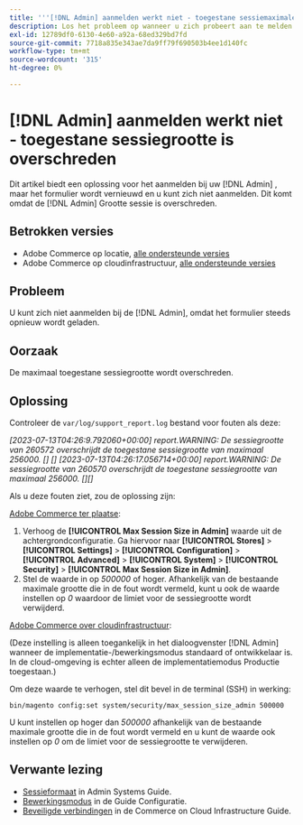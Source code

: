 ```yaml
---
title: '''[!DNL Admin] aanmelden werkt niet - toegestane sessiemaximale grootte overschreden'
description: Los het probleem op wanneer u zich probeert aan te melden bij uw [!DNL Admin] en het formulier wordt vernieuwd en u kunt zich niet aanmelden.
exl-id: 12789df0-6130-4e60-a92a-68ed329bd7fd
source-git-commit: 7718a835e343ae7da9ff79f690503b4ee1d140fc
workflow-type: tm+mt
source-wordcount: '315'
ht-degree: 0%

---
```


# [!DNL Admin] aanmelden werkt niet - toegestane sessiegrootte is overschreden

Dit artikel biedt een oplossing voor het aanmelden bij uw [!DNL Admin] , maar het formulier wordt vernieuwd en u kunt zich niet aanmelden. Dit komt omdat de [!DNL Admin] Grootte sessie is overschreden.

## Betrokken versies

* Adobe Commerce op locatie, [alle ondersteunde versies](https://www.adobe.com/content/dam/cc/en/legal/terms/enterprise/pdfs/Adobe-Commerce-Software-Lifecycle-Policy.pdf)
* Adobe Commerce op cloudinfrastructuur, [alle ondersteunde versies](https://www.adobe.com/content/dam/cc/en/legal/terms/enterprise/pdfs/Adobe-Commerce-Software-Lifecycle-Policy.pdf)

## Probleem

U kunt zich niet aanmelden bij de [!DNL Admin], omdat het formulier steeds opnieuw wordt geladen.

## Oorzaak

De maximaal toegestane sessiegrootte wordt overschreden.

## Oplossing

Controleer de `var/log/support_report.log` bestand voor fouten als deze:

*[2023-07-13T04:26:9.792060+00:00] report.WARNING: De sessiegrootte van 260572 overschrijdt de toegestane sessiegrootte van maximaal 256000. [] []
[2023-07-13T04:26:17.056714+00:00] report.WARNING: De sessiegrootte van 260570 overschrijdt de toegestane sessiegrootte van maximaal 256000. [][]*

Als u deze fouten ziet, zou de oplossing zijn:

<u>Adobe Commerce ter plaatse</u>:
1. Verhoog de **[!UICONTROL Max Session Size in Admin]** waarde uit de achtergrondconfiguratie. Ga hiervoor naar **[!UICONTROL Stores]** > **[!UICONTROL Settings]** > **[!UICONTROL Configuration]** > **[!UICONTROL Advanced]** > **[!UICONTROL System]** > **[!UICONTROL Security]** > **[!UICONTROL Max Session Size in Admin]**.
1. Stel de waarde in op *500000* of hoger. Afhankelijk van de bestaande maximale grootte die in de fout wordt vermeld, kunt u ook de waarde instellen op *0* waardoor de limiet voor de sessiegrootte wordt verwijderd.

<u>Adobe Commerce over cloudinfrastructuur</u>:

(Deze instelling is alleen toegankelijk in het dialoogvenster [!DNL Admin] wanneer de implementatie-/bewerkingsmodus standaard of ontwikkelaar is. In de cloud-omgeving is echter alleen de implementatiemodus Productie toegestaan.)

Om deze waarde te verhogen, stel dit bevel in de terminal (SSH) in werking:

```ssh
bin/magento config:set system/security/max_session_size_admin 500000
```

U kunt instellen op hoger dan *500000* afhankelijk van de bestaande maximale grootte die in de fout wordt vermeld en u kunt de waarde ook instellen op *0* om de limiet voor de sessiegrootte te verwijderen.

## Verwante lezing

* [Sessieformaat](/docs/commerce-admin/systems/security/security-session-management.html?lang=en#admin-sessions) in Admin Systems Guide.
* [Bewerkingsmodus](/docs/commerce-operations/configuration-guide/cli/set-mode.html) in de Guide Configuratie.
* [Beveiligde verbindingen](/docs/commerce-cloud-service/user-guide/develop/secure-connections.html) in de Commerce on Cloud Infrastructure Guide.
